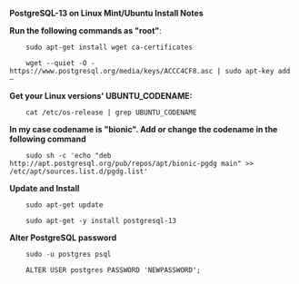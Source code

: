 __PostgreSQL-13 on Linux Mint/Ubuntu Install Notes__

__Run the following commands as "root"__:

		sudo apt-get install wget ca-certificates

		wget --quiet -O - https://www.postgresql.org/media/keys/ACCC4CF8.asc | sudo apt-key add –

__Get your Linux versions' UBUNTU_CODENAME:__

		cat /etc/os-release | grep UBUNTU_CODENAME

__In my case codename is "bionic". Add or change the codename in the following command__

		sudo sh -c 'echo "deb http://apt.postgresql.org/pub/repos/apt/bionic-pgdg main" >> /etc/apt/sources.list.d/pgdg.list'

__Update and Install__

		sudo apt-get update

		sudo apt-get -y install postgresql-13

__Alter PostgreSQL password__

        sudo -u postgres psql

        ALTER USER postgres PASSWORD 'NEWPASSWORD';
